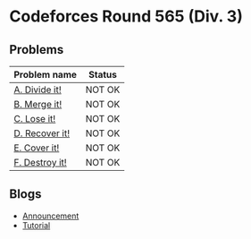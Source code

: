 # Codeforces Round 565 (Div. 3)

## Problems

|Problem name|Status|
|------------|---------|
| [A. Divide it!](problems/A._Divide_it!.md)|NOT OK|
| [B. Merge it!](problems/B._Merge_it!.md)|NOT OK|
| [C. Lose it!](problems/C._Lose_it!.md)|NOT OK|
| [D. Recover it!](problems/D._Recover_it!.md)|NOT OK|
| [E. Cover it!](problems/E._Cover_it!.md)|NOT OK|
| [F. Destroy it!](problems/F._Destroy_it!.md)|NOT OK|
## Blogs

- [Announcement](blogs/Announcement.md)
- [Tutorial](blogs/Tutorial.md)

